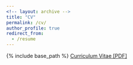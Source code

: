 ```yaml
---
<!-- layout: archive -->
title: "CV"
permalink: /cv/
author_profile: true
redirect_from:
  - /resume
---
```


{% include base_path %}
[Curriculum Vitae [PDF]](https://beyondpie.github.io/files/cv_postdoc.pdf)

<!-- Education -->
<!-- ====== -->
<!-- * B.S. in School of Life Science, Tsinghua University, 2007.08 - 2011.07 -->
<!-- * Ph.D in Department of Automation, Tsinghua University University, 2011.09 - 2017.01 -->

<!-- Industrial experience -->
<!-- ====== -->
<!-- * 2018.12 - 2019.8: Algorithm Expert   -->
<!--   * City Brain Lab, DAMA Academy, Alibaba, China -->
<!--   * Duties included: designing algorithms for traffic flow forecasting system -->

<!-- * 2017.01 - 2018.11: Researcher -->
<!--   * Recommendation Team, HULU, Beijing, China -->
<!--   * Duties included: designing algorithms for recommendation system -->

<!-- Publications -->
<!-- ====== -->
<!--   <ul>{% for post in site.publications %} -->
<!--     {% include archive-single-cv.html %} -->
<!--   {% endfor %}</ul> -->
  
  
<!-- Teaching -->
<!-- ====== -->
<!-- * 2013.09 - 2014.01: Teaching Assistant  -->
<!--   * Probabilistic Graphical Models for graduate students -->

<!-- * 2014.09 - 2015.01: Teaching Assistant -->
<!--   * Systems Biology for undergraduate students -->
  
<!-- * 2012.09 - 2013.01: Teaching Assistant -->
<!--   * Systems Biology for undergraduate students -->

<!-- Awards -->
<!-- ====== -->
<!-- * National Scholarship for Graduate Students, 2015 -->
<!-- * Tsinghua Scholarship for Overseas Graduate Studies, 2014 -->
<!-- * Tsinghua Excellent Undergraduate Affair Counselor, 2013 -->
<!-- * Tsinghua Zhongying Tang Scholarship, 2008 - 2010 -->
